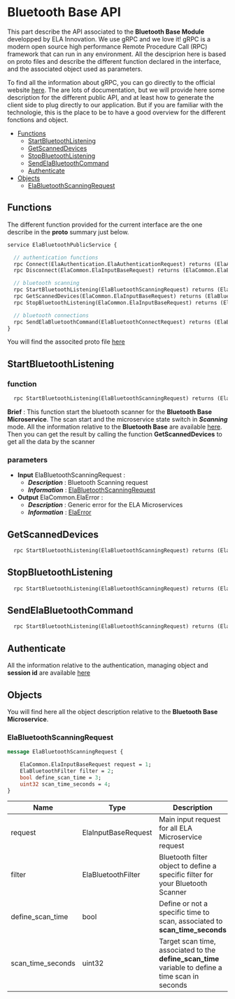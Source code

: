 # Bluetooth Base API
This part describe the API associated to the **Bluetooth Base Module** developped by ELA Innovation. We use gRPC and we love it! gRPC is a modern open source high performance Remote Procedure Call (RPC) framework that can run in any environment. All the desciprion here is based on proto files and describe the different function declared in the interface, and the associated object used as parameters.

To find all the information about gRPC, you can go directly to the official website [here][here_grpc]. The are lots of documentation, but we will provide here some description for the different public API, and at least how to generate the client side to plug directly to our application. But if you are familiar with the technologie, this is the place to be to have a good overview for the different fonctions and object.

- [Functions](#functions)
    - [StartBluetoothListening](#startbluetoothlistening)
    - [GetScannedDevices](#getscanneddevices)
    - [StopBluetoothListening](#stopbluetoothlistening)
    - [SendElaBluetoothCommand](#sendelabluetoothcommand)
    - [Authenticate](#authenticate)
- [Objects](#objects)
    - [ElaBluetoothScanningRequest](#elabluetoothscanningrequest)

## Functions
The different function provided for the current interface are the one describe in the **proto** summary just below.
```proto
service ElaBluetoothPublicService {

  // authentication functions
  rpc Connect(ElaAuthentication.ElaAuthenticationRequest) returns (ElaAuthentication.ElaAuthenticationResponse) {}
  rpc Disconnect(ElaCommon.ElaInputBaseRequest) returns (ElaCommon.ElaError) {}

  // bluetooth scanning
  rpc StartBluetoothListening(ElaBluetoothScanningRequest) returns (ElaCommon.ElaError) {}
  rpc GetScannedDevices(ElaCommon.ElaInputBaseRequest) returns (ElaBluetoothScanResults) {}
  rpc StopBluetoothListening(ElaCommon.ElaInputBaseRequest) returns (ElaCommon.ElaError) {}

  // bluetooth connections
  rpc SendElaBluetoothCommand(ElaBluetoothConnectRequest) returns (ElaBluetoothConnectResult) {}
}
```

You will find the associted proto file [here](https://github.com/elaInnovation/elaMicroserviceGrpc/blob/master/Protos/Bluetooth/ElaBluetoothPublicAPI.proto)

## StartBluetoothListening
### function
```proto
  rpc StartBluetoothListening(ElaBluetoothScanningRequest) returns (ElaCommon.ElaError) {}
```

**Brief** : This function start the bluetooth scanner for the **Bluetooth Base Microservice**. The scan start and the microservice state switch in ***Scanning*** mode. All the information relative to the **Bluetooth Base** are available [here][here_bluetooth_information]. Then you can get the result by calling the function **GetScannedDevices** to get all the data by the scanner 

### parameters
- **Input** ElaBluetoothScanningRequest :
    - ***Description*** : Bluetooth Scanning request
    - ***Information*** : [ElaBluetoothScanningRequest](#elabluetoothscanningrequest)
- **Output** ElaCommon.ElaError : 
    - ***Description*** : Generic error for the ELA Microservices
    - ***Information*** : [ElaError](https://github.com/elaInnovation/elaMicroserviceGrpc/blob/master/Documentation/Ela%20Common/README.md#elaerror)

## GetScannedDevices
```proto
  rpc StartBluetoothListening(ElaBluetoothScanningRequest) returns (ElaCommon.ElaError) {}
```

## StopBluetoothListening
```proto
  rpc StartBluetoothListening(ElaBluetoothScanningRequest) returns (ElaCommon.ElaError) {}
```

## SendElaBluetoothCommand
```proto
  rpc StartBluetoothListening(ElaBluetoothScanningRequest) returns (ElaCommon.ElaError) {}
```

## Authenticate
All the information relative to the authentication, managing object and **session id** are available [here](https://github.com/elaInnovation/ELA-Microservices/blob/master/Documentation/Authentication/README.md})

## Objects
You will find here all the object description relative to the **Bluetooth Base Microservice**.

### ElaBluetoothScanningRequest
```proto
message ElaBluetoothScanningRequest {

	ElaCommon.ElaInputBaseRequest request = 1;
	ElaBluetoothFilter filter = 2;
	bool define_scan_time = 3;
	uint32 scan_time_seconds = 4;
}
````

| Name | Type | Description | Presence |
| --- | --- | --- | --- |
| request | ElaInputBaseRequest | Main input request for all ELA Microservice request | Mandatory |
| filter | ElaBluetoothFilter | Bluetooth filter object to define a specific filter for your Bluetooth Scanner | Optionnal |
| define_scan_time | bool | Define or not a specific time to scan, associated to **scan_time_seconds** | Optionnal |
| scan_time_seconds | uint32 | Target scan time, associated to the **define_scan_time** variable to define a time scan in seconds | Optionnal |

[here_grpc]: https://grpc.io

[here_bluetooth_information]: https://github.com/elaInnovation/ELA-Microservices/blob/master/Documentation/Bluetooth%20Base/README.md
